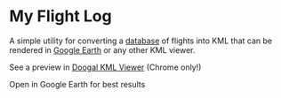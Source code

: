 # My Flight Log

A simple utility for converting a [database](resources/MyFlightLog.csv) of flights into KML that can be rendered in [Google Earth](https://earth.google.com) or any other KML viewer.

See a preview in [Doogal KML Viewer](https://www.doogal.co.uk/KmlViewer?url=https%3A%2F%2Fraw.githubusercontent.com%2Fmb4828%2Fmy-flight-log%2Fmain%2Fmy-flight-log.kml&layer=map) (Chrome only!)

Open in Google Earth for best results